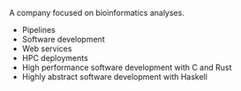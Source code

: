 
A company focused on bioinformatics analyses.

* Pipelines
* Software development
* Web services
* HPC deployments
* High performance software development with C and Rust
* Highly abstract software development with Haskell
